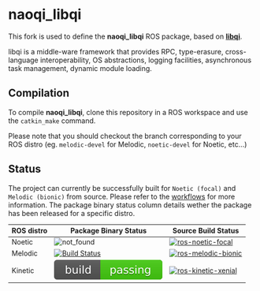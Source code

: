 # naoqi_libqi

This fork is used to define the __naoqi_libqi__ ROS package, based on [__libqi__](https://github.com/aldebaran/libqi).

libqi is a middle-ware framework that provides RPC, type-erasure,
cross-language interoperability, OS abstractions, logging facilities,
asynchronous task management, dynamic module loading.

## Compilation
To compile __naoqi_libqi__, clone this repository in a ROS workspace and use the `catkin_make` command.

Please note that you should checkout the branch corresponding to your ROS distro (eg. `melodic-devel` for Melodic, `noetic-devel` for Noetic, etc...)

## Status 

The project can currently be successfully built for `Noetic (focal)` and `Melodic (bionic)` from source. Please refer to the [workflows](https://github.com/ros-naoqi/libqi/actions) for more information. The package binary status column details wether the package has been released for a specific distro.

ROS distro | Package Binary Status | Source Build Status |
|-------------------|-------------------|-------------------|
Noetic | ![not_found](https://img.shields.io/badge/build-not%20found-inactive) | [![ros-noetic-focal](https://github.com/ros-naoqi/libqi/actions/workflows/noetic_focal.yml/badge.svg)](https://github.com/ros-naoqi/libqi/actions/workflows/noetic_focal.yml) 
Melodic | [![Build Status](https://build.ros.org/job/Mbin_ub64__naoqi_libqi__ubuntu_bionic_amd64__binary/badge/icon)](https://build.ros.org/job/Mbin_ub64__naoqi_libqi__ubuntu_bionic_amd64__binary/) | [![ros-melodic-bionic](https://github.com/ros-naoqi/libqi/actions/workflows/melodic_bionic.yml/badge.svg)](https://github.com/ros-naoqi/libqi/actions/workflows/melodic_bionic.yml)
Kinetic | ![passing](https://raw.githubusercontent.com/jenkinsci/embeddable-build-status-plugin/7c7eedc7617851f07a1f09629c33fee11cff50ab/src/doc/flat_unconfigured.svg) | [![ros-kinetic-xenial](https://github.com/ros-naoqi/libqi/actions/workflows/kinetic_xenial.yml/badge.svg)](https://github.com/ros-naoqi/libqi/actions/workflows/kinetic_xenial.yml) |